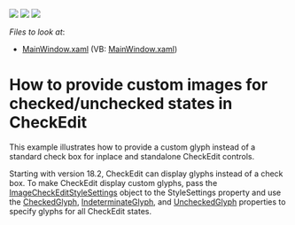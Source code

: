 <!-- default badges list -->
![](https://img.shields.io/endpoint?url=https://codecentral.devexpress.com/api/v1/VersionRange/128644934/22.2.2%2B)
[![](https://img.shields.io/badge/Open_in_DevExpress_Support_Center-FF7200?style=flat-square&logo=DevExpress&logoColor=white)](https://supportcenter.devexpress.com/ticket/details/E2627)
[![](https://img.shields.io/badge/📖_How_to_use_DevExpress_Examples-e9f6fc?style=flat-square)](https://docs.devexpress.com/GeneralInformation/403183)
<!-- default badges end -->
<!-- default file list -->
*Files to look at*:

* [MainWindow.xaml](./CS/DXSample/MainWindow.xaml) (VB: [MainWindow.xaml](./VB/DXSample/MainWindow.xaml))

<!-- default file list end -->
# How to provide custom images for checked/unchecked states in CheckEdit

<p>This example illustrates how to provide a custom glyph instead of a standard check box for inplace and standalone CheckEdit controls.</p>

<p>Starting with version 18.2, CheckEdit can display glyphs instead of a check box. To make CheckEdit display custom glyphs, pass the <a href="https://docs.devexpress.com/WPF/DevExpress.Xpf.Editors.ImageCheckEditStyleSettings">ImageCheckEditStyleSettings</a> object to the StyleSettings property and use the <a href="https://docs.devexpress.com/WPF/DevExpress.Xpf.Editors.CheckEdit.CheckedGlyph">CheckedGlyph</a>, <a href="https://docs.devexpress.com/WPF/DevExpress.Xpf.Editors.CheckEdit.IndeterminateGlyph">IndeterminateGlyph</a>, and <a href="https://docs.devexpress.com/WPF/DevExpress.Xpf.Editors.CheckEdit.IndeterminateGlyph">UncheckedGlyph</a> properties to specify glyphs for all CheckEdit states.</p>

<br/>
